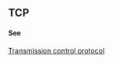 ## TCP

<h4>See</h4><p><a href="transmission-control-protocol">Transmission control protocol</a></p>

